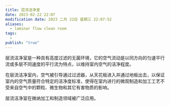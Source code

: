 ```yaml
---
title: 层流洁净室
date: 2023-02-22 22:07
modification date: 2023 二月 22日 星期三 22:07:52
aliases:
  - laminar flow clean room
tags:
  - 
publish: "true"
---
```


层流洁净室是一种具有高度过滤的无菌环境，它的空气流动是以同方向的匀速平行流或多层不同速度的平行流为特点，以维持室内空气的洁净程度。

在层流洁净室内，空气被引导通过过滤器，从天花板进入并通过地板出去，以保证室内的空气质量符合特定的洁净度标准，使得在室内进行的微观制造和加工工艺不受来自空气中的颗粒、微生物和其它有害物质的影响。

层流洁净室在微纳加工和制造领域被广泛应用。

